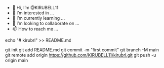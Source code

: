 - 👋 Hi, I’m @KIRUBELL11
- 👀 I’m interested in ...
- 🌱 I’m currently learning ...
- 💞️ I’m looking to collaborate on ...
- 📫 How to reach me ...

<!---
KIRUBELL11/KIRUBELL11 is a ✨ special ✨ repository because its `README.md` (this file) appears on your GitHub profile.
You can click the Preview link to take a look at your changes.
--->echo "# kirubrl" >> README.md
git init
git add README.md
git commit -m "first commit"
git branch -M main
git remote add origin https://github.com/KIRUBELL11/kirubrl.git
git push -u origin main
